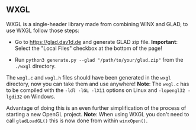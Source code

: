 ## WXGL
WXGL is a single-header library made from combining WINX and GLAD, to use WXGL follow those steps:

- Go to https://glad.dav1d.de and generate GLAD zip file. **Important**: Select the "Local Files" checkbox at the bottom of the page!

- Run `python3 generate.py --glad "/path/to/your/glad.zip"` from the `./wxgl` directory.  

The `wxgl.c` and `wxgl.h` files should have been generated in the `wxgl` directory, now you can take them and use anywhere! **Note**: The `wxgl.c` has to be compiled with the `-ldl -lGL -lX11` options on Linux and `-lopengl32 -lgdi32` on Windows.

Advantage of doing this is an even further simplification of the process of starting a new OpenGL project. **Note**: When using WXGL you don't need to call `gladLoadGL()` this is now done from within `winxOpen()`.

